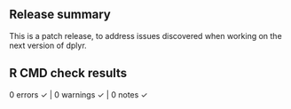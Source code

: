 ## Release summary

This is a patch release, to address issues discovered when 
working on the next version of dplyr. 

## R CMD check results

0 errors ✓ | 0 warnings ✓ | 0 notes ✓
